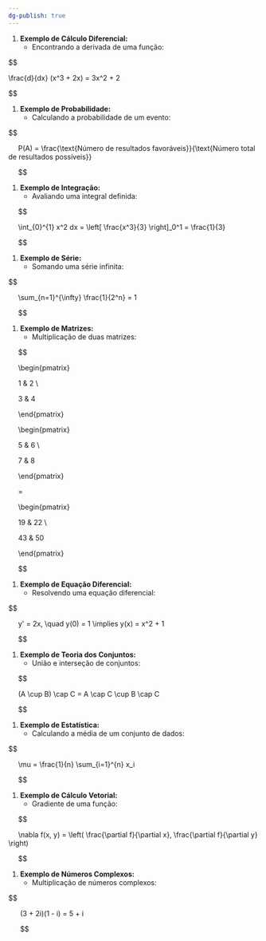 ```yaml
---
dg-publish: true
---
```

1. **Exemplo de Cálculo Diferencial:**  
	- Encontrando a derivada de uma função:  

$$

\frac{d}{dx} (x^3 + 2x) = 3x^2 + 2

$$

1. **Exemplo de Probabilidade:**  
	- Calculando a probabilidade de um evento:  

$$

     P(A) = \frac{\text{Número de resultados favoráveis}}{\text{Número total de resultados possíveis}}

     $$
  

1. **Exemplo de Integração:**  
	- Avaliando uma integral definida:  

     
$$

     \int_{0}^{1} x^2 dx = \left[ \frac{x^3}{3} \right]_0^1 = \frac{1}{3}

     $$

1. **Exemplo de Série:**  
	- Somando uma série infinita:  

$$

     \sum_{n=1}^{\infty} \frac{1}{2^n} = 1

     $$
  

1. **Exemplo de Matrizes:**  
	- Multiplicação de duas matrizes:  

     
$$

     \begin{pmatrix}

     1 & 2 \\

     3 & 4

     \end{pmatrix}

     \begin{pmatrix}

     5 & 6 \\

     7 & 8

     \end{pmatrix}

     =

     \begin{pmatrix}

     19 & 22 \\

     43 & 50

     \end{pmatrix}

     $$

1. **Exemplo de Equação Diferencial:**  
	- Resolvendo uma equação diferencial:  

$$

     y' = 2x, \quad y(0) = 1 \implies y(x) = x^2 + 1

     $$
  

1. **Exemplo de Teoria dos Conjuntos:**  
	- União e interseção de conjuntos:  

     
$$

     (A \cup B) \cap C = A \cap C \cup B \cap C

     $$

1. **Exemplo de Estatística:**  
	- Calculando a média de um conjunto de dados:  

$$

     \mu = \frac{1}{n} \sum_{i=1}^{n} x_i

     $$
  

1. **Exemplo de Cálculo Vetorial:**  
	- Gradiente de uma função:  

     
$$

     \nabla f(x, y) = \left( \frac{\partial f}{\partial x}, \frac{\partial f}{\partial y} \right)

     $$

1. **Exemplo de Números Complexos:**
	- Multiplicação de números complexos:  

$$

      (3 + 2i)(1 - i) = 5 + i

      $$
